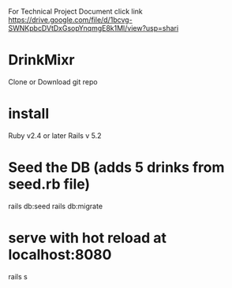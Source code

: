 For Technical Project Document click link https://drive.google.com/file/d/1bcvg-SWNKpbcDVtDxGsopYnqmgE8k1Ml/view?usp=shari
# DrinkMixr
Clone or Download git repo

# install 
Ruby v2.4 or later
Rails v 5.2 

# Seed the DB (adds 5 drinks from seed.rb file)
rails db:seed
rails db:migrate

# serve with hot reload at localhost:8080
rails s


